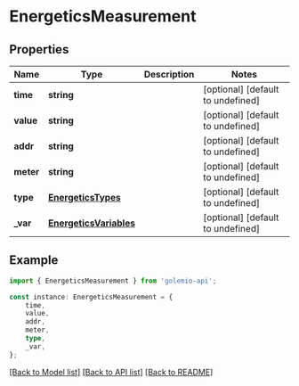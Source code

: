 # EnergeticsMeasurement


## Properties

Name | Type | Description | Notes
------------ | ------------- | ------------- | -------------
**time** | **string** |  | [optional] [default to undefined]
**value** | **string** |  | [optional] [default to undefined]
**addr** | **string** |  | [optional] [default to undefined]
**meter** | **string** |  | [optional] [default to undefined]
**type** | [**EnergeticsTypes**](EnergeticsTypes.md) |  | [optional] [default to undefined]
**_var** | [**EnergeticsVariables**](EnergeticsVariables.md) |  | [optional] [default to undefined]

## Example

```typescript
import { EnergeticsMeasurement } from 'golemio-api';

const instance: EnergeticsMeasurement = {
    time,
    value,
    addr,
    meter,
    type,
    _var,
};
```

[[Back to Model list]](../README.md#documentation-for-models) [[Back to API list]](../README.md#documentation-for-api-endpoints) [[Back to README]](../README.md)
